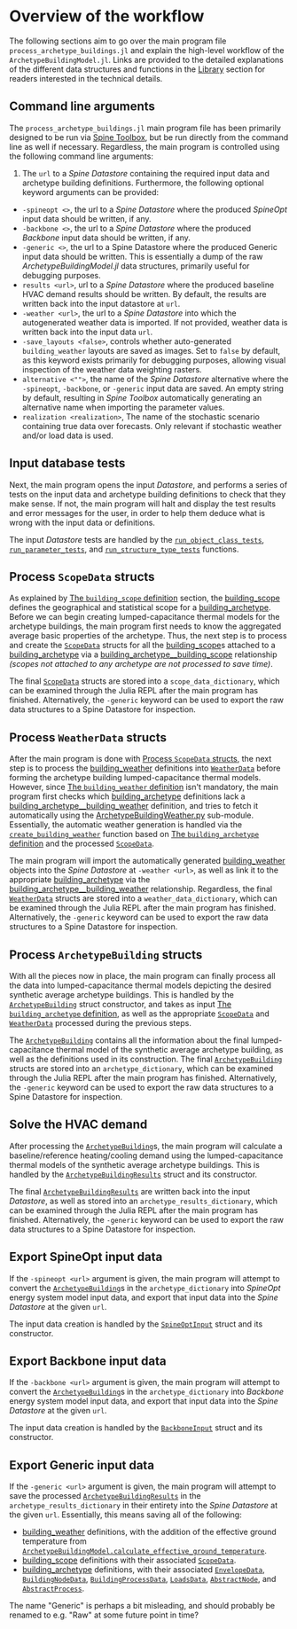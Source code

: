 # Overview of the workflow

The following sections aim to go over the main program file `process_archetype_buildings.jl`
and explain the high-level workflow of the `ArchetypeBuildingModel.jl`.
Links are provided to the detailed explanations of the different data structures
and functions in the [Library](@ref) section for readers interested in the
technical details.


## Command line arguments

The `process_archetype_buildings.jl` main program file has been primarily
designed to be run via [Spine Toolbox](https://github.com/Spine-project/Spine-Toolbox),
but be run directly from the command line as well if necessary.
Regardless, the main program is controlled using the following command line arguments:
1. The `url` to a *Spine Datastore* containing the required input data and archetype building definitions.
Furthermore, the following optional keyword arguments can be provided:
- `-spineopt <>`, the url to a *Spine Datastore* where the produced *SpineOpt* input data should be written, if any.
- `-backbone <>`, the url to a *Spine Datastore* where the produced *Backbone* input data should be written, if any.
- `-generic <>`, the url to a Spine Datastore where the produced Generic input data should be written. This is essentially a dump of the raw *ArchetypeBuildingModel.jl* data structures, primarily useful for debugging purposes.
- `results <url>`, url to a *Spine Datastore* where the produced baseline HVAC demand results should be written. By default, the results are written back into the input datastore at `url`.
- `-weather <url>`, the url to a *Spine Datastore* into which the autogenerated weather data is imported. If not provided, weather data is written back into the input data `url`.
- `-save_layouts <false>`, controls whether auto-generated `building_weather` layouts are saved as images. Set to `false` by default, as this keyword exists primarily for debugging purposes, allowing visual inspection of the weather data weighting rasters.
- `alternative <"">`, the name of the *Spine Datastore* alternative where the `-spineopt`, `-backbone`, or `-generic` input data are saved. An empty string by default, resulting in *Spine Toolbox* automatically generating an alternative name when importing the parameter values.
- `realization <realization>`, The name of the stochastic scenario containing true data over forecasts. Only relevant if stochastic weather and/or load data is used.


## Input database tests

Next, the main program opens the input *Datastore*, and performs a series
of tests on the input data and archetype building definitions to check that
they make sense. If not, the main program will halt and display the test
results and error messages for the user, in order to help them deduce what is
wrong with the input data or definitions.

The input *Datastore* tests are handled by the [`run_object_class_tests`](@ref),
[`run_parameter_tests`](@ref), and [`run_structure_type_tests`](@ref) functions.


## Process `ScopeData` structs

As explained by [The `building_scope` definition](@ref) section,
the [building\_scope](@ref) defines the geographical and statistical scope
for a [building\_archetype](@ref). Before we can begin creating
lumped-capacitance thermal models for the archetype buildings, the main program
first needs to know the aggregated average basic properties of the archetype.
Thus, the next step is to process and create the [`ScopeData`](@ref) structs
for all the [building\_scope](@ref)s attached to a [building\_archetype](@ref)
via a [building\_archetype\_\_building\_scope](@ref) relationship
*(scopes not attached to any archetype are not processed to save time)*.

The final [`ScopeData`](@ref) structs are stored into a
`scope_data_dictionary`, which can be examined through the Julia REPL
after the main program has finished.
Alternatively, the `-generic` keyword can be used to export the raw data
structures to a Spine Datastore for inspection.


## Process `WeatherData` structs

After the main program is done with [Process `ScopeData` structs](@ref),
the next step is to process the [building\_weather](@ref) definitions into
[`WeatherData`](@ref) before forming the archetype building lumped-capacitance
thermal models. However, since [The `building_weather` definition](@ref)
isn't mandatory, the main program first checks which [building\_archetype](@ref)
definitions lack a [building\_archetype\_\_building\_weather](@ref) definition,
and tries to fetch it automatically using the [ArchetypeBuildingWeather.py](@ref)
sub-module. Essentially, the automatic weather generation is handled via the
[`create_building_weather`](@ref) function based on
[The `building_archetype` definition](@ref) and the processed [`ScopeData`](@ref).

The main program will import the automatically generated [building\_weather](@ref) 
objects into the *Spine Datastore* at `-weather <url>`,
as well as link it to the appropriate [building\_archetype](@ref)
via the [building\_archetype\_\_building\_weather](@ref) relationship.
Regardless, the final [`WeatherData`](@ref) structs are stored
into a `weather_data_dictionary`, which can be examined through the Julia REPL
after the main program has finished.
Alternatively, the `-generic` keyword can be used to export the raw data
structures to a Spine Datastore for inspection.


## Process `ArchetypeBuilding` structs

With all the pieces now in place, the main program can finally process all the
data into lumped-capacitance thermal models depicting the desired synthetic
average archetype buildings. This is handled by the [`ArchetypeBuilding`](@ref)
struct constructor, and takes as input [The `building_archetype` definition](@ref),
as well as the appropriate [`ScopeData`](@ref) and [`WeatherData`](@ref)
processed during the previous steps.

The [`ArchetypeBuilding`](@ref) contains all the information about the final
lumped-capacitance thermal model of the synthetic average archetype building,
as well as the definitions used in its construction. The final
[`ArchetypeBuilding`](@ref) structs are stored into an `archetype_dictionary`,
which can be examined through the Julia REPL after the main program has finished.
Alternatively, the `-generic` keyword can be used to export the raw data
structures to a Spine Datastore for inspection.


## Solve the HVAC demand

After processing the [`ArchetypeBuilding`](@ref)s, the main program will
calculate a baseline/reference heating/cooling demand using the
lumped-capacitance thermal models of the synthetic average archetype buildings.
This is handled by the [`ArchetypeBuildingResults`](@ref) struct and its
constructor.

The final [`ArchetypeBuildingResults`](@ref) are written back into the
input *Datastore*, as well as stored into an `archetype_results_dictionary`,
which can be examined through the Julia REPL after the main program has finished.
Alternatively, the `-generic` keyword can be used to export the raw data
structures to a Spine Datastore for inspection.


## Export SpineOpt input data

If the `-spineopt <url>` argument is given, the main program will attempt to
convert the [`ArchetypeBuilding`](@ref)s in the `archetype_dictionary`
into *SpineOpt* energy system model input data, and export that input data into
the *Spine Datastore* at the given `url`.

The input data creation is handled by the [`SpineOptInput`](@ref) struct and
its constructor.


## Export Backbone input data

If the `-backbone <url>` argument is given, the main program will attempt to
convert the [`ArchetypeBuilding`](@ref)s in the `archetype_dictionary`
into *Backbone* energy system model input data, and export that input data into
the *Spine Datastore* at the given `url`.

The input data creation is handled by the [`BackboneInput`](@ref) struct and
its constructor.


## Export Generic input data

If the `-generic <url>` argument is given, the main program will attempt to
save the processed [`ArchetypeBuildingResults`](@ref) in the
`archetype_results_dictionary` in their entirety into the
*Spine Datastore* at the given `url`.
Essentially, this means saving all of the following:
- [building\_weather](@ref) definitions, with the addition of the effective ground temperature from [`ArchetypeBuildingModel.calculate_effective_ground_temperature`](@ref).
- [building\_scope](@ref) definitions with their associated [`ScopeData`](@ref).
- [building\_archetype](@ref) definitions, with their associated [`EnvelopeData`](@ref), [`BuildingNodeData`](@ref),  [`BuildingProcessData`](@ref), [`LoadsData`](@ref), [`AbstractNode`](@ref), and [`AbstractProcess`](@ref).

The name "Generic" is perhaps a bit misleading, and should probably be renamed
to e.g. "Raw" at some future point in time?